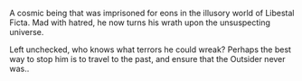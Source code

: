 <!-- title: The Outsider -->

A cosmic being that was imprisoned for eons in the illusory world of Libestal Ficta. Mad with hatred, he now turns his wrath upon the unsuspecting universe.

Left unchecked, who knows what terrors he could wreak? Perhaps the best way to stop him is to travel to the past, and ensure that the Outsider never was..
